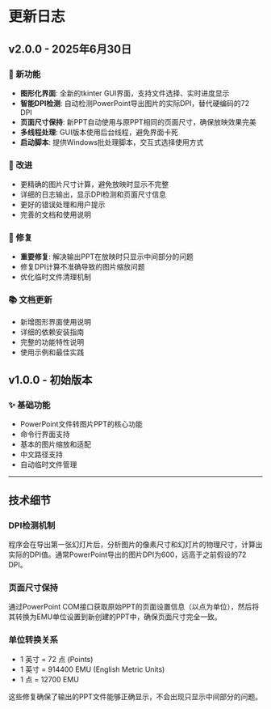 # 更新日志

## v2.0.0 - 2025年6月30日

### 🚀 新功能
- **图形化界面**: 全新的tkinter GUI界面，支持文件选择、实时进度显示
- **智能DPI检测**: 自动检测PowerPoint导出图片的实际DPI，替代硬编码的72 DPI
- **页面尺寸保持**: 新PPT自动使用与原PPT相同的页面尺寸，确保放映效果完美
- **多线程处理**: GUI版本使用后台线程，避免界面卡死
- **启动脚本**: 提供Windows批处理脚本，交互式选择使用方式

### 🔧 改进
- 更精确的图片尺寸计算，避免放映时显示不完整
- 详细的日志输出，显示DPI检测和页面尺寸信息
- 更好的错误处理和用户提示
- 完善的文档和使用说明

### 🐛 修复
- **重要修复**: 解决输出PPT在放映时只显示中间部分的问题
- 修复DPI计算不准确导致的图片缩放问题
- 优化临时文件清理机制

### 📚 文档更新
- 新增图形界面使用说明
- 详细的依赖安装指南
- 完整的功能特性说明
- 使用示例和最佳实践

## v1.0.0 - 初始版本

### ✨ 基础功能
- PowerPoint文件转图片PPT的核心功能
- 命令行界面支持
- 基本的图片缩放和适配
- 中文路径支持
- 自动临时文件管理

---

## 技术细节

### DPI检测机制
程序会在导出第一张幻灯片后，分析图片的像素尺寸和幻灯片的物理尺寸，计算出实际的DPI值。通常PowerPoint导出的图片DPI为600，远高于之前假设的72 DPI。

### 页面尺寸保持
通过PowerPoint COM接口获取原始PPT的页面设置信息（以点为单位），然后将其转换为EMU单位设置到新创建的PPT中，确保页面尺寸完全一致。

### 单位转换关系
- 1 英寸 = 72 点 (Points)
- 1 英寸 = 914400 EMU (English Metric Units)
- 1 点 = 12700 EMU

这些修复确保了输出的PPT文件能够正确显示，不会出现只显示中间部分的问题。
